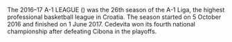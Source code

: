 The 2016–17 A-1 LEAGUE () was the 26th season of the A-1 Liga, the highest professional basketball league in Croatia. The season started on 5 October 2016 and finished on 1 June 2017. Cedevita won its fourth national championship after defeating Cibona in the playoffs.

